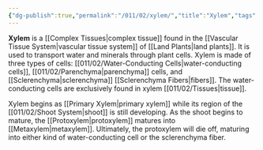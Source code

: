 ```yaml
---
{"dg-publish":true,"permalink":"/011/02/xylem/","title":"Xylem","tags":["BIOL412"],"noteIcon":"1","created":"2024-10-19T20:27:19.147-07:00","updated":"2024-09-26T15:27:32.576-07:00"}
---
```


**Xylem** is a [[Complex Tissues\|complex tissue]] found in the [[Vascular Tissue System\|vascular tissue system]] of [[Land Plants\|land plants]]. It is used to transport water and minerals through plant cells. Xylem is made of three types of cells: [[011/02/Water-Conducting Cells\|water-conducting cells]], [[011/02/Parenchyma\|parenchyma]] cells, and [[Sclerenchyma\|sclerenchyma]] [[Sclerenchyma Fibers\|fibers]]. The water-conducting cells are exclusively found in xylem [[011/02/Tissues\|tissue]].

Xylem begins as [[Primary Xylem\|primary xylem]] while its region of the [[011/02/Shoot System\|shoot]] is still developing. As the shoot begins to mature, the [[Protoxylem\|protoxylem]] matures into [[Metaxylem\|metaxylem]]. Ultimately, the protoxylem will die off, maturing into either kind of water-conducting cell or the sclerenchyma fiber.